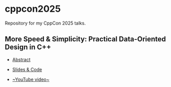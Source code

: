 # cppcon2025
Repository for my CppCon 2025 talks.


## More Speed & Simplicity: Practical Data-Oriented Design in C++

* [Abstract](https://cppcon2025.sched.com/event/27bNZ/more-speed-simplicity-practical-data-oriented-design-in-c++)

* [Slides & Code](https://linktr.ee/vittorioromeo)

* [~YouTube video~](TODO)
